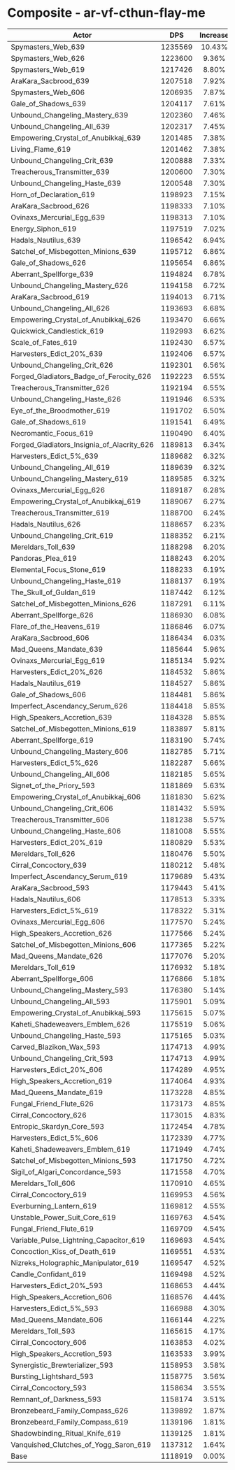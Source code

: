 # Composite - ar-vf-cthun-flay-me
| Actor | DPS | Increase |
|---|:---:|:---:|
|Spymasters_Web_639|1235569|10.43%|
|Spymasters_Web_626|1223600|9.36%|
|Spymasters_Web_619|1217426|8.80%|
|AraKara_Sacbrood_639|1207518|7.92%|
|Spymasters_Web_606|1206935|7.87%|
|Gale_of_Shadows_639|1204117|7.61%|
|Unbound_Changeling_Mastery_639|1202360|7.46%|
|Unbound_Changeling_All_639|1202317|7.45%|
|Empowering_Crystal_of_Anubikkaj_639|1201485|7.38%|
|Living_Flame_619|1201462|7.38%|
|Unbound_Changeling_Crit_639|1200888|7.33%|
|Treacherous_Transmitter_639|1200600|7.30%|
|Unbound_Changeling_Haste_639|1200548|7.30%|
|Horn_of_Declaration_619|1198923|7.15%|
|AraKara_Sacbrood_626|1198333|7.10%|
|Ovinaxs_Mercurial_Egg_639|1198313|7.10%|
|Energy_Siphon_619|1197519|7.02%|
|Hadals_Nautilus_639|1196542|6.94%|
|Satchel_of_Misbegotten_Minions_639|1195712|6.86%|
|Gale_of_Shadows_626|1195654|6.86%|
|Aberrant_Spellforge_639|1194824|6.78%|
|Unbound_Changeling_Mastery_626|1194158|6.72%|
|AraKara_Sacbrood_619|1194013|6.71%|
|Unbound_Changeling_All_626|1193693|6.68%|
|Empowering_Crystal_of_Anubikkaj_626|1193470|6.66%|
|Quickwick_Candlestick_619|1192993|6.62%|
|Scale_of_Fates_619|1192430|6.57%|
|Harvesters_Edict_20%_639|1192406|6.57%|
|Unbound_Changeling_Crit_626|1192301|6.56%|
|Forged_Gladiators_Badge_of_Ferocity_626|1192223|6.55%|
|Treacherous_Transmitter_626|1192194|6.55%|
|Unbound_Changeling_Haste_626|1191946|6.53%|
|Eye_of_the_Broodmother_619|1191702|6.50%|
|Gale_of_Shadows_619|1191541|6.49%|
|Necromantic_Focus_619|1190490|6.40%|
|Forged_Gladiators_Insignia_of_Alacrity_626|1189813|6.34%|
|Harvesters_Edict_5%_639|1189682|6.32%|
|Unbound_Changeling_All_619|1189639|6.32%|
|Unbound_Changeling_Mastery_619|1189585|6.32%|
|Ovinaxs_Mercurial_Egg_626|1189187|6.28%|
|Empowering_Crystal_of_Anubikkaj_619|1189067|6.27%|
|Treacherous_Transmitter_619|1188700|6.24%|
|Hadals_Nautilus_626|1188657|6.23%|
|Unbound_Changeling_Crit_619|1188352|6.21%|
|Mereldars_Toll_639|1188298|6.20%|
|Pandoras_Plea_619|1188243|6.20%|
|Elemental_Focus_Stone_619|1188233|6.19%|
|Unbound_Changeling_Haste_619|1188137|6.19%|
|The_Skull_of_Guldan_619|1187442|6.12%|
|Satchel_of_Misbegotten_Minions_626|1187291|6.11%|
|Aberrant_Spellforge_626|1186930|6.08%|
|Flare_of_the_Heavens_619|1186846|6.07%|
|AraKara_Sacbrood_606|1186434|6.03%|
|Mad_Queens_Mandate_639|1185644|5.96%|
|Ovinaxs_Mercurial_Egg_619|1185134|5.92%|
|Harvesters_Edict_20%_626|1184532|5.86%|
|Hadals_Nautilus_619|1184527|5.86%|
|Gale_of_Shadows_606|1184481|5.86%|
|Imperfect_Ascendancy_Serum_626|1184418|5.85%|
|High_Speakers_Accretion_639|1184328|5.85%|
|Satchel_of_Misbegotten_Minions_619|1183897|5.81%|
|Aberrant_Spellforge_619|1183190|5.74%|
|Unbound_Changeling_Mastery_606|1182785|5.71%|
|Harvesters_Edict_5%_626|1182287|5.66%|
|Unbound_Changeling_All_606|1182185|5.65%|
|Signet_of_the_Priory_593|1181869|5.63%|
|Empowering_Crystal_of_Anubikkaj_606|1181830|5.62%|
|Unbound_Changeling_Crit_606|1181432|5.59%|
|Treacherous_Transmitter_606|1181238|5.57%|
|Unbound_Changeling_Haste_606|1181008|5.55%|
|Harvesters_Edict_20%_619|1180829|5.53%|
|Mereldars_Toll_626|1180476|5.50%|
|Cirral_Concoctory_639|1180212|5.48%|
|Imperfect_Ascendancy_Serum_619|1179689|5.43%|
|AraKara_Sacbrood_593|1179443|5.41%|
|Hadals_Nautilus_606|1178513|5.33%|
|Harvesters_Edict_5%_619|1178322|5.31%|
|Ovinaxs_Mercurial_Egg_606|1177570|5.24%|
|High_Speakers_Accretion_626|1177566|5.24%|
|Satchel_of_Misbegotten_Minions_606|1177365|5.22%|
|Mad_Queens_Mandate_626|1177076|5.20%|
|Mereldars_Toll_619|1176932|5.18%|
|Aberrant_Spellforge_606|1176866|5.18%|
|Unbound_Changeling_Mastery_593|1176380|5.14%|
|Unbound_Changeling_All_593|1175901|5.09%|
|Empowering_Crystal_of_Anubikkaj_593|1175615|5.07%|
|Kaheti_Shadeweavers_Emblem_626|1175519|5.06%|
|Unbound_Changeling_Haste_593|1175165|5.03%|
|Carved_Blazikon_Wax_593|1174713|4.99%|
|Unbound_Changeling_Crit_593|1174713|4.99%|
|Harvesters_Edict_20%_606|1174289|4.95%|
|High_Speakers_Accretion_619|1174064|4.93%|
|Mad_Queens_Mandate_619|1173228|4.85%|
|Fungal_Friend_Flute_626|1173173|4.85%|
|Cirral_Concoctory_626|1173015|4.83%|
|Entropic_Skardyn_Core_593|1172454|4.78%|
|Harvesters_Edict_5%_606|1172339|4.77%|
|Kaheti_Shadeweavers_Emblem_619|1171949|4.74%|
|Satchel_of_Misbegotten_Minions_593|1171750|4.72%|
|Sigil_of_Algari_Concordance_593|1171558|4.70%|
|Mereldars_Toll_606|1170910|4.65%|
|Cirral_Concoctory_619|1169953|4.56%|
|Everburning_Lantern_619|1169812|4.55%|
|Unstable_Power_Suit_Core_619|1169763|4.54%|
|Fungal_Friend_Flute_619|1169709|4.54%|
|Variable_Pulse_Lightning_Capacitor_619|1169693|4.54%|
|Concoction_Kiss_of_Death_619|1169551|4.53%|
|Nizreks_Holographic_Manipulator_619|1169547|4.52%|
|Candle_Confidant_619|1169498|4.52%|
|Harvesters_Edict_20%_593|1168653|4.44%|
|High_Speakers_Accretion_606|1168576|4.44%|
|Harvesters_Edict_5%_593|1166988|4.30%|
|Mad_Queens_Mandate_606|1166144|4.22%|
|Mereldars_Toll_593|1165615|4.17%|
|Cirral_Concoctory_606|1163853|4.02%|
|High_Speakers_Accretion_593|1163533|3.99%|
|Synergistic_Brewterializer_593|1158953|3.58%|
|Bursting_Lightshard_593|1158775|3.56%|
|Cirral_Concoctory_593|1158634|3.55%|
|Remnant_of_Darkness_593|1158174|3.51%|
|Bronzebeard_Family_Compass_626|1139892|1.87%|
|Bronzebeard_Family_Compass_619|1139196|1.81%|
|Shadowbinding_Ritual_Knife_619|1139125|1.81%|
|Vanquished_Clutches_of_Yogg_Saron_619|1137312|1.64%|
|Base|1118919|0.00%|
